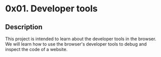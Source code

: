 # 0x01. Developer tools

## Description

This project is intended to learn about the developer tools in the browser. We will learn how to use the browser's developer tools to debug and inspect the code of a website.
